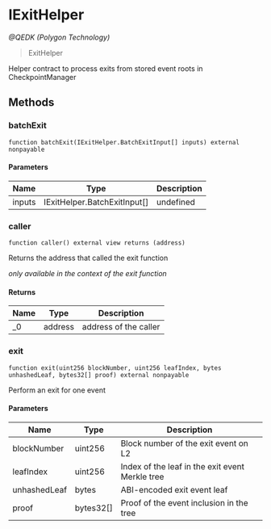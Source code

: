 # IExitHelper

*@QEDK (Polygon Technology)*

> ExitHelper

Helper contract to process exits from stored event roots in CheckpointManager



## Methods

### batchExit

```solidity
function batchExit(IExitHelper.BatchExitInput[] inputs) external nonpayable
```





#### Parameters

| Name | Type | Description |
|---|---|---|
| inputs | IExitHelper.BatchExitInput[] | undefined |

### caller

```solidity
function caller() external view returns (address)
```

Returns the address that called the exit function

*only available in the context of the exit function*


#### Returns

| Name | Type | Description |
|---|---|---|
| _0 | address | address of the caller |

### exit

```solidity
function exit(uint256 blockNumber, uint256 leafIndex, bytes unhashedLeaf, bytes32[] proof) external nonpayable
```

Perform an exit for one event



#### Parameters

| Name | Type | Description |
|---|---|---|
| blockNumber | uint256 | Block number of the exit event on L2 |
| leafIndex | uint256 | Index of the leaf in the exit event Merkle tree |
| unhashedLeaf | bytes | ABI-encoded exit event leaf |
| proof | bytes32[] | Proof of the event inclusion in the tree |




